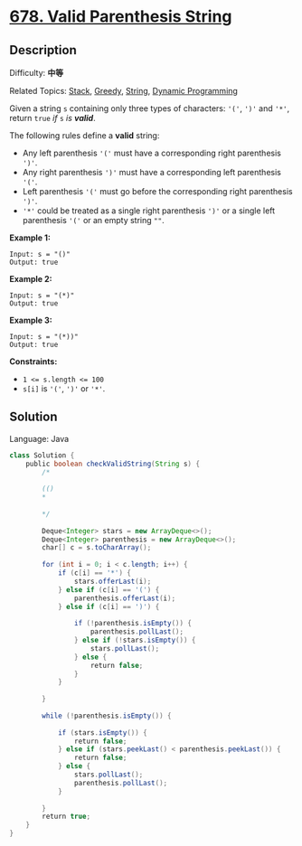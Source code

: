 # [678\. Valid Parenthesis String](https://leetcode.cn/problems/valid-parenthesis-string/)

## Description

Difficulty: **中等**  

Related Topics: [Stack](https://leetcode.cn/tag/stack/), [Greedy](https://leetcode.cn/tag/greedy/), [String](https://leetcode.cn/tag/string/), [Dynamic Programming](https://leetcode.cn/tag/dynamic-programming/)


Given a string `s` containing only three types of characters: `'('`, `')'` and `'*'`, return `true` _if_ `s` _is **valid**_.

The following rules define a **valid** string:

*   Any left parenthesis `'('` must have a corresponding right parenthesis `')'`.
*   Any right parenthesis `')'` must have a corresponding left parenthesis `'('`.
*   Left parenthesis `'('` must go before the corresponding right parenthesis `')'`.
*   `'*'` could be treated as a single right parenthesis `')'` or a single left parenthesis `'('` or an empty string `""`.

**Example 1:**

```
Input: s = "()"
Output: true
```

**Example 2:**

```
Input: s = "(*)"
Output: true
```

**Example 3:**

```
Input: s = "(*))"
Output: true
```

**Constraints:**

*   `1 <= s.length <= 100`
*   `s[i]` is `'('`, `')'` or `'*'`.


## Solution

Language: Java

```java
class Solution {
    public boolean checkValidString(String s) {
        /*
        
        (() 
        *
        
        */
        
        Deque<Integer> stars = new ArrayDeque<>();
        Deque<Integer> parenthesis = new ArrayDeque<>();
        char[] c = s.toCharArray();
        
        for (int i = 0; i < c.length; i++) {
            if (c[i] == '*') {
                stars.offerLast(i);
            } else if (c[i] == '(') {
                parenthesis.offerLast(i);
            } else if (c[i] == ')') {
                
                if (!parenthesis.isEmpty()) {
                    parenthesis.pollLast();
                } else if (!stars.isEmpty()) {
                    stars.pollLast();
                } else {
                    return false;
                }
            }
            
        }
        
        while (!parenthesis.isEmpty()) {
            
            if (stars.isEmpty()) {
                return false;
            } else if (stars.peekLast() < parenthesis.peekLast()) {
                return false;
            } else {
                stars.pollLast();
                parenthesis.pollLast();
            }
            
        }
        return true;
    }
}
```
